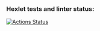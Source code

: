 ### Hexlet tests and linter status:
[![Actions Status](https://github.com/maloigb/frontend-project-46/workflows/hexlet-check/badge.svg)](https://github.com/maloigb/frontend-project-46/actions)